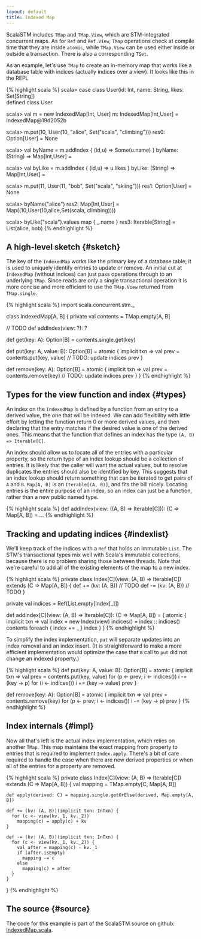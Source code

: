 ```yaml
---
layout: default
title: Indexed Map
---
```


ScalaSTM includes `TMap` and `TMap.View`, which are STM-integrated
concurrent maps. As for `Ref` and `Ref.View`, `TMap` operations check at
compile time that they are inside `atomic`, while `TMap.View` can be
used either inside or outside a transaction. There is also a
corresponding `TSet`.

As an example, let's use `TMap` to create an in-memory map that works
like a database table with indices (actually indices over a view). It
looks like this in the REPL

{% highlight scala %}
scala> case class User(id: Int, name: String, likes: Set[String])     
defined class User

scala> val m = new IndexedMap[Int, User]
m: IndexedMap[Int,User] = IndexedMap@19d2052b

scala> m.put(10, User(10, "alice", Set("scala", "climbing")))
res0: Option[User] = None

scala> val byName = m.addIndex { (id,u) => Some(u.name) }
byName: (String) => Map[Int,User] = <function1>

scala> val byLike = m.addIndex { (id,u) => u.likes }
byLike: (String) => Map[Int,User] = <function1>

scala> m.put(11, User(11, "bob", Set("scala", "skiing")))
res1: Option[User] = None

scala> byName("alice")
res2: Map[Int,User] = Map((10,User(10,alice,Set(scala, climbing))))

scala> byLike("scala").values map { _.name }
res3: Iterable[String] = List(alice, bob)
{% endhighlight %}

A high-level sketch {#sketch}
-------------------

The key of the `IndexedMap` works like the primary key of a database
table; it is used to uniquely identify entries to update or remove. An
initial cut at `IndexedMap` (without indices) can just pass operations
through to an underlying `TMap`. Since reads are only a single
transactional operation it is more concise and more efficient to use the
`TMap.View` returned from `TMap.single`.

{% highlight scala %}
import scala.concurrent.stm._

class IndexedMap[A, B] {
  private val contents = TMap.empty[A, B]

  // TODO def addIndex(view: ?): ?

  def get(key: A): Option[B] = contents.single.get(key)

  def put(key: A, value: B): Option[B] = atomic { implicit txn =>
    val prev = contents.put(key, value)
    // TODO: update indices
    prev
  }

  def remove(key: A): Option[B] = atomic { implicit txn =>
    val prev = contents.remove(key)
    // TODO: update indices
    prev
  }
}
{% endhighlight %}

Types for the view function and index {#types}
-------------------------------------

An index on the `IndexedMap` is defined by a function from an entry to a
derived value, the one that will be indexed. We can add flexibility with
little effort by letting the function return 0 or more derived values,
and then declaring that the entry matches if the desired value is one of
the derived ones. This means that the function that defines an index has
the type `(A, B) => Iterable[C]`.

An index should allow us to locate all of the entries with a particular
property, so the return type of an index lookup should be a collection
of entries. It is likely that the caller will want the actual values,
but to resolve duplicates the entries should also be identified by key.
This suggests that an index lookup should return something that can be
iterated to get pairs of `A` and `B`. `Map[A, B]` is an
`Iterable[(A, B)]`, and fits the bill nicely. Locating entries is the
entire purpose of an index, so an index can just be a function, rather
than a new public named type.

{% highlight scala %}
  def addIndex(view: ((A, B) => Iterable[C])): (C => Map[A, B]) = ...
{% endhighlight %}

Tracking and updating indices {#indexlist}
-----------------------------

We'll keep track of the indices with a `Ref` that holds an immutable
`List`. The STM's transactional types mix well with Scala's immutable
collections, because there is no problem sharing those between threads.
Note that we're careful to add all of the existing elements of the map
to a new index.

{% highlight scala %}
  private class Index[C](view: (A, B) => Iterable[C]) extends (C => Map[A, B]) {
    def += (kv: (A, B)) // TODO
    def -= (kv: (A, B)) // TODO
  }

  private val indices = Ref(List.empty[Index[_]])

  def addIndex[C](view: (A, B) => Iterable[C]): (C => Map[A, B]) = {
    atomic { implicit txn =>
      val index = new Index(view)
      indices() = index :: indices()
      contents foreach { index += _ }
      index
    }
  }
{% endhighlight %}

To simplify the index implementation, `put` will separate updates into
an index removal and an index insert. (It is straightforward to make a
more efficient implementation would optimize the case that a call to
`put` did not change an indexed property.)

{% highlight scala %}
  def put(key: A, value: B): Option[B] = atomic { implicit txn =>
    val prev = contents.put(key, value)
    for (p <- prev; i <- indices()) i -= (key -> p)
    for (i <- indices()) i += (key -> value)
    prev
  }

  def remove(key: A): Option[B] = atomic { implicit txn =>
    val prev = contents.remove(key)
    for (p <- prev; i <- indices()) i -= (key -> p)
    prev
  }
{% endhighlight %}

Index internals {#impl}
---------------

Now all that's left is the actual index implementation, which relies on
another `TMap`. This map maintains the exact mapping from property to
entries that is required to implement `Index.apply`. There's a bit of
care required to handle the case when there are new derived properties
or when all of the entries for a property are removed.

{% highlight scala %}
  private class Index[C](view: (A, B) => Iterable[C]) extends (C => Map[A, B]) {
    val mapping = TMap.empty[C, Map[A, B]]

    def apply(derived: C) = mapping.single.getOrElse(derived, Map.empty[A, B])

    def += (kv: (A, B))(implicit txn: InTxn) {
      for (c <- view(kv._1, kv._2))
        mapping(c) = apply(c) + kv
    }

    def -= (kv: (A, B))(implicit txn: InTxn) {
      for (c <- view(kv._1, kv._2)) {
        val after = mapping(c) - kv._1
        if (after.isEmpty)
          mapping -= c
        else
          mapping(c) = after
      }
    }
  }
{% endhighlight %}

The source {#source}
----------

The code for this example is part of the ScalaSTM source on github:
[IndexedMap.scala](https://github.com/nbronson/scala-stm/blob/master/src/test/scala/scala/concurrent/stm/examples/IndexedMap.scala).
